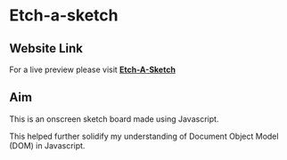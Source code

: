 # Etch-a-sketch

## Website Link
For a live preview please visit [__Etch-A-Sketch__](https://plan28-06.github.io/Etch-A-Sketch/)
## Aim
This is an onscreen sketch board made using Javascript.

This helped further solidify my understanding of Document Object Model (DOM) in Javascript.

